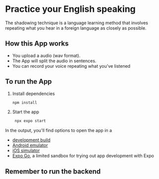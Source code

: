# Practice your English speaking

The shadowing technique is a language learning method that involves repeating what you hear in a foreign language as closely as possible.

## How this App works
- You upload a audio (wav format).
- The App will split the audio in sentences.
- You can record your voice repeating what you've listened

## To run the App

1. Install dependencies

   ```bash
   npm install
   ```

2. Start the app

   ```bash
    npx expo start
   ```

In the output, you'll find options to open the app in a

- [development build](https://docs.expo.dev/develop/development-builds/introduction/)
- [Android emulator](https://docs.expo.dev/workflow/android-studio-emulator/)
- [iOS simulator](https://docs.expo.dev/workflow/ios-simulator/)
- [Expo Go](https://expo.dev/go), a limited sandbox for trying out app development with Expo

## Remember to run the backend